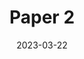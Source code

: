 ---
layout: default+toc
title: Paper 2
authors:
  - Jane Doe
date: 2023-03-22
tags:
  - recogito
  - annotation
summary: This paper summarizes the experience of using recogito for annotating named entities and its results.
---